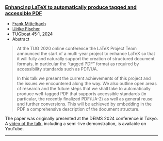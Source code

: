 

### <a href="{{site.baseurl}}/publications/2024-FMi-UFi-TUB-tb139mitt-deims24.pdf">Enhancing LaTeX to automatically produce tagged and accessible PDF</a>

+ [Frank Mittelbach]({{site.baseurl}}/about/team/#frank-mittelbach)
+ [Ulrike Fischer]({{site.baseurl}}/about/team/#ulrike-fischer)
+ TUGboat 45:1, 2024 
+ Abstract
> At the TUG 2020 online conference the LaTeX Project Team announced the start of a multi-year project to enhance LaTeX so that it will fully and naturally support the creation of structured document formats, in particular the “tagged PDF” format as required by accessibility standards such as PDF/UA.
>
> In this talk we present the current achievements of this project and the issues we encountered along the way. We also outline open areas of research and the future steps that we shall take to automatically produce well-tagged PDF that supports accessible standards (in particular, the recently finalized PDF/UA-2) as well as general reuse and further conversions. This will be achieved by embedding in the PDF a comprehensive description of the document structure.


The paper was originally presented at the DEIMS 2024 conference in Tokyo. A [video of the talk](https://www.youtube.com/watch?v=GHbLa5fd2hI&t=10s), including a semi-live demonstration, is available on YouTube.

***
